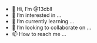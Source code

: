 - 👋 Hi, I’m @13cbll
- 👀 I’m interested in ...
- 🌱 I’m currently learning ...
- 💞️ I’m looking to collaborate on ...
- 📫 How to reach me ...

<!---
13cbll/13cbll is a ✨ special ✨ repository because its `README.md` (this file) appears on your GitHub profile.
You can click the Preview link to take a look at your changes.
--->
